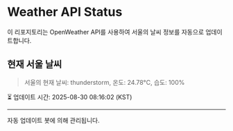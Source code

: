 
# Weather API Status

이 리포지토리는 OpenWeather API를 사용하여 서울의 날씨 정보를 자동으로 업데이트합니다.

## 현재 서울 날씨
> 서울의 현재 날씨: thunderstorm, 온도: 24.78°C, 습도: 100%

⏳ 업데이트 시간: 2025-08-30 08:16:02 (KST)

---
자동 업데이트 봇에 의해 관리됩니다.

